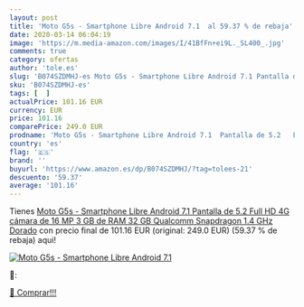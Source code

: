 ```yaml
---
layout: post
title: 'Moto G5s - Smartphone Libre Android 7.1  al 59.37 % de rebaja'
date: 2020-03-14 06:04:19
image: 'https://m.media-amazon.com/images/I/41BfFn+ei9L._SL400_.jpg'
comments: true
category: ofertas
author: 'tole.es'
slug: 'B074SZDMHJ-es Moto G5s - Smartphone Libre Android 7.1 Pantalla de 5.2...'
sku: 'B074SZDMHJ-es'
tags: [  ]
actualPrice: 101.16 EUR
currency: EUR
price: 101.16
comparePrice: 249.0 EUR
prodname: 'Moto G5s - Smartphone Libre Android 7.1  Pantalla de 5.2   Full HD  4G  cámara de 16 MP  3 GB de RAM  32 GB  Qualcomm Snapdragon 1.4 GHz  Dorado'
country: 'es'
flag: '🇪🇸'
brand: ''
buyurl: 'https://www.amazon.es/dp/B074SZDMHJ/?tag=tolees-21'
descuento: '59.37'
average: '101.16'
---
```


Tienes [Moto G5s - Smartphone Libre Android 7.1  Pantalla de 5.2   Full HD  4G  cámara de 16 MP  3 GB de RAM  32 GB  Qualcomm Snapdragon 1.4 GHz  Dorado](https://www.amazon.es/dp/B074SZDMHJ/?tag=tolees-21) con precio final de  101.16 EUR (original: 249.0 EUR) (59.37 %  de rebaja) aqui!

[![Moto G5s - Smartphone Libre Android 7.1 ](https://m.media-amazon.com/images/I/41BfFn+ei9L._SL400_.jpg)](https://www.amazon.es/dp/B074SZDMHJ/?tag=tolees-21)

🔎:


[🛒 Comprar!!!](https://www.amazon.es/dp/B074SZDMHJ/?tag=tolees-21)
